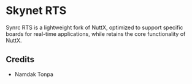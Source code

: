 Skynet RTS
==========

Synrc RTS is a lightweight fork of NuttX, optimized to support specific boards
for real-time applications, while retains the core functionality of NuttX.

Credits
-------

* Namdak Tonpa

